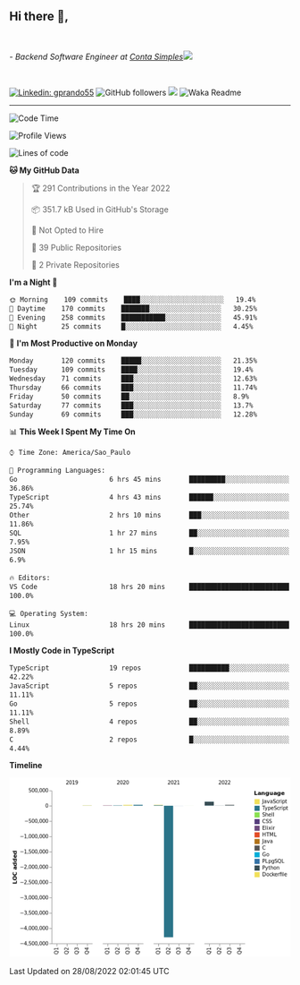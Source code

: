 <h2>Hi there  👋,</h2> </br>

<p><em>- Backend Software Engineer at <a href="https://contasimples.com">Conta Simples</a><img src="https://media.giphy.com/media/WUlplcMpOCEmTGBtBW/giphy.gif" width="30"> 
</em></p></br>


[![Linkedin: gprando55](https://img.shields.io/badge/-gprando55-blue?style=flat-square&logo=Linkedin&logoColor=white&link=https://www.linkedin.com/in/gprando55/)](https://www.linkedin.com/in/gprando55)
![GitHub followers](https://img.shields.io/github/followers/gprando55?label=Follow&style=social)
![](https://visitor-badge.glitch.me/badge?page_id=gprando55.gprando55)
![Waka Readme](https://github.com/gprando55/gprando55/workflows/Waka%20Readme/badge.svg)

---
<!--START_SECTION:waka-->
![Code Time](http://img.shields.io/badge/Code%20Time-1%2C974%20hrs%2011%20mins-blue)

![Profile Views](http://img.shields.io/badge/Profile%20Views-3-blue)

![Lines of code](https://img.shields.io/badge/From%20Hello%20World%20I%27ve%20Written--4%20Million%20lines%20of%20code-blue)

**🐱 My GitHub Data** 

> 🏆 291 Contributions in the Year 2022
 > 
> 📦 351.7 kB Used in GitHub's Storage 
 > 
> 🚫 Not Opted to Hire
 > 
> 📜 39 Public Repositories 
 > 
> 🔑 2 Private Repositories  
 > 
**I'm a Night 🦉** 

```text
🌞 Morning    109 commits    ████░░░░░░░░░░░░░░░░░░░░░   19.4% 
🌆 Daytime    170 commits    ███████░░░░░░░░░░░░░░░░░░   30.25% 
🌃 Evening    258 commits    ███████████░░░░░░░░░░░░░░   45.91% 
🌙 Night      25 commits     █░░░░░░░░░░░░░░░░░░░░░░░░   4.45%

```
📅 **I'm Most Productive on Monday** 

```text
Monday       120 commits    █████░░░░░░░░░░░░░░░░░░░░   21.35% 
Tuesday      109 commits    ████░░░░░░░░░░░░░░░░░░░░░   19.4% 
Wednesday    71 commits     ███░░░░░░░░░░░░░░░░░░░░░░   12.63% 
Thursday     66 commits     ███░░░░░░░░░░░░░░░░░░░░░░   11.74% 
Friday       50 commits     ██░░░░░░░░░░░░░░░░░░░░░░░   8.9% 
Saturday     77 commits     ███░░░░░░░░░░░░░░░░░░░░░░   13.7% 
Sunday       69 commits     ███░░░░░░░░░░░░░░░░░░░░░░   12.28%

```


📊 **This Week I Spent My Time On** 

```text
⌚︎ Time Zone: America/Sao_Paulo

💬 Programming Languages: 
Go                       6 hrs 45 mins       █████████░░░░░░░░░░░░░░░░   36.86% 
TypeScript               4 hrs 43 mins       ██████░░░░░░░░░░░░░░░░░░░   25.74% 
Other                    2 hrs 10 mins       ███░░░░░░░░░░░░░░░░░░░░░░   11.86% 
SQL                      1 hr 27 mins        ██░░░░░░░░░░░░░░░░░░░░░░░   7.95% 
JSON                     1 hr 15 mins        █░░░░░░░░░░░░░░░░░░░░░░░░   6.9%

🔥 Editors: 
VS Code                  18 hrs 20 mins      █████████████████████████   100.0%

💻 Operating System: 
Linux                    18 hrs 20 mins      █████████████████████████   100.0%

```

**I Mostly Code in TypeScript** 

```text
TypeScript               19 repos            ██████████░░░░░░░░░░░░░░░   42.22% 
JavaScript               5 repos             ██░░░░░░░░░░░░░░░░░░░░░░░   11.11% 
Go                       5 repos             ██░░░░░░░░░░░░░░░░░░░░░░░   11.11% 
Shell                    4 repos             ██░░░░░░░░░░░░░░░░░░░░░░░   8.89% 
C                        2 repos             █░░░░░░░░░░░░░░░░░░░░░░░░   4.44%

```


**Timeline**

![Chart not found](https://raw.githubusercontent.com/gprando55/gprando55/master/charts/bar_graph.png) 


 Last Updated on 28/08/2022 02:01:45 UTC
<!--END_SECTION:waka-->

